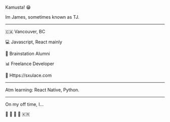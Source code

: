Kamusta! 😁

Im James, sometimes known as TJ.

____________________

🇨🇦 Vancouver, BC

💻 Javascript, React mainly

🧠 Brainstation Alumni

📊 Freelance Developer

📄 Https://sxulace.com

____________________

Atm learning: React Native, Python.
____________________

On my off time, I...

🎤 🎹 🎸 🕺 🇰🇷




<!--
**TjArevalo/TjArevalo** is a ✨ _special_ ✨ repository because its `README.md` (this file) appears on your GitHub profile.

Here are some ideas to get you started:

- 🔭 I’m currently working on ...
- 🌱 I’m currently learning ...
- 👯 I’m looking to collaborate on ...
- 🤔 I’m looking for help with ...
- 💬 Ask me about ...
- 📫 How to reach me: ...
- 😄 Pronouns: ...
- ⚡ Fun fact: ...
-->
